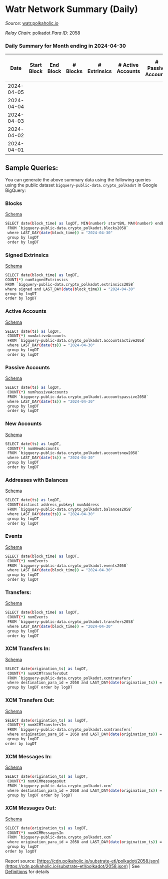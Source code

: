 # Watr Network Summary (Daily)

_Source_: [watr.polkaholic.io](https://watr.polkaholic.io)

*Relay Chain*: polkadot
*Para ID*: 2058



### Daily Summary for Month ending in 2024-04-30


| Date    | Start Block | End Block | # Blocks | # Extrinsics | # Active Accounts | # Passive Accounts | # New Accounts | # Addresses | # Events  | # Transfers ($USD) | # XCM Transfers In ($USD) | # XCM Transfers Out ($USD) | # XCM In | # XCM Out | Issues |
|---------|-------------|-----------|----------|--------------|-------------------|--------------------|----------------|-------------|-----------|--------------------|---------------------------|----------------------------|----------|-----------|--------|
| 2024-04-05 |  |  |  |  |  |  |  |  |  |   |   |   |  |  |  |
| 2024-04-04 |  |  |  |  |  |  |  |  |  |   |   |   |  |  |  |
| 2024-04-03 |  |  |  |  |  |  |  |  |  |   |   |   |  |  |  |
| 2024-04-02 |  |  |  |  |  |  |  |  |  |   |   |   |  |  |  |
| 2024-04-01 |  |  |  |  |  |  |  |  |  |   |   |   |  |  |  |

## Sample Queries:
You can generate the above summary data using the following queries using the public dataset `bigquery-public-data.crypto_polkadot` in Google BigQuery:


### Blocks 

[Schema](https://github.com/colorfulnotion/substrate-etl/blob/main/schema/blocks.json)

```bash
SELECT date(block_time) as logDT, MIN(number) startBN, MAX(number) endBN, COUNT(*) numBlocks 
 FROM `bigquery-public-data.crypto_polkadot.blocks2058`  
 where LAST_DAY(date(block_time)) = "2024-04-30" 
 group by logDT 
 order by logDT
```

### Signed Extrinsics 

[Schema](https://github.com/colorfulnotion/substrate-etl/blob/main/schema/extrinsics.json)

```bash
SELECT date(block_time) as logDT, 
COUNT(*) numSignedExtrinsics 
FROM `bigquery-public-data.crypto_polkadot.extrinsics2058`  
where signed and LAST_DAY(date(block_time)) = "2024-04-30" 
group by logDT 
order by logDT
```

### Active Accounts 

[Schema](https://github.com/colorfulnotion/substrate-etl/blob/main/schema/accountsactive.json)

```bash
SELECT date(ts) as logDT, 
 COUNT(*) numActiveAccounts 
 FROM `bigquery-public-data.crypto_polkadot.accountsactive2058` 
 where LAST_DAY(date(ts)) = "2024-04-30" 
 group by logDT 
 order by logDT
```

### Passive Accounts 

[Schema](https://github.com/colorfulnotion/substrate-etl/blob/main/schema/accountspassive.json)

```bash
SELECT date(ts) as logDT, 
 COUNT(*) numPassiveAccounts 
 FROM `bigquery-public-data.crypto_polkadot.accountspassive2058` 
 where LAST_DAY(date(ts)) = "2024-04-30" 
 group by logDT 
 order by logDT
```

### New Accounts 

[Schema](https://github.com/colorfulnotion/substrate-etl/blob/main/schema/accountsnew.json)

```bash
SELECT date(ts) as logDT, 
 COUNT(*) numNewAccounts 
 FROM `bigquery-public-data.crypto_polkadot.accountsnew2058` 
 where LAST_DAY(date(ts)) = "2024-04-30" 
 group by logDT
 order by logDT
```

### Addresses with Balances 

[Schema](https://github.com/colorfulnotion/substrate-etl/blob/main/schema/balances.json)

```bash
SELECT date(ts) as logDT,
 COUNT(distinct address_pubkey) numAddress 
 FROM `bigquery-public-data.crypto_polkadot.balances2058` 
 where LAST_DAY(date(ts)) = "2024-04-30" 
 group by logDT 
 order by logDT
```

### Events 

[Schema](https://github.com/colorfulnotion/substrate-etl/blob/main/schema/events.json)

```bash
SELECT date(block_time) as logDT, 
 COUNT(*) numEvents 
 FROM `bigquery-public-data.crypto_polkadot.events2058` 
 where LAST_DAY(date(block_time)) = "2024-04-30" 
 group by logDT 
 order by logDT
```

### Transfers:

[Schema](https://github.com/colorfulnotion/substrate-etl/blob/main/schema/transfers.json)

```bash
SELECT date(block_time) as logDT, 
 COUNT(*) numEvents 
 FROM `bigquery-public-data.crypto_polkadot.transfers2058` 
 where LAST_DAY(date(block_time)) = "2024-04-30" 
 group by logDT 
 order by logDT
```

### XCM Transfers In: 

[Schema](https://github.com/colorfulnotion/substrate-etl/blob/main/schema/xcmtransfers.json)

```bash
SELECT date(origination_ts) as logDT, 
 COUNT(*) numXCMTransfersOut 
 FROM `bigquery-public-data.crypto_polkadot.xcmtransfers` 
 where destination_para_id = 2058 and LAST_DAY(date(origination_ts)) = "2024-04-30" 
 group by logDT order by logDT
```

### XCM Transfers Out: 

[Schema](https://github.com/colorfulnotion/substrate-etl/blob/main/schema/xcmtransfers.json)

```bash
SELECT date(origination_ts) as logDT, 
 COUNT(*) numXCMTransfersIn 
 FROM `bigquery-public-data.crypto_polkadot.xcmtransfers` 
 where origination_para_id = 2058 and LAST_DAY(date(origination_ts)) = "2024-04-30" 
 group by logDT 
order by logDT
```

### XCM Messages In: 

[Schema](https://github.com/colorfulnotion/substrate-etl/blob/main/schema/xcm.json)

```bash
SELECT date(origination_ts) as logDT, 
 COUNT(*) numXCMMessagesOut 
 FROM `bigquery-public-data.crypto_polkadot.xcm` 
 where destination_para_id = 2058 and LAST_DAY(date(origination_ts)) = "2024-04-30" 
 group by logDT order by logDT
```

### XCM Messages Out: 

[Schema](https://github.com/colorfulnotion/substrate-etl/blob/main/schema/xcm.json)

```bash
SELECT date(origination_ts) as logDT, 
 COUNT(*) numXCMMessagesIn 
 FROM `bigquery-public-data.crypto_polkadot.xcm` 
 where origination_para_id = 2058 and LAST_DAY(date(origination_ts)) = "2024-04-30" 
 group by logDT 
order by logDT
```


Report source: [https://cdn.polkaholic.io/substrate-etl/polkadot/2058.json](https://cdn.polkaholic.io/substrate-etl/polkadot/2058.json) | See [Definitions](/DEFINITIONS.md) for details
